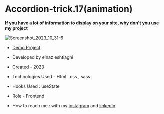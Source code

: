 # Accordion-trick.17(animation)
**If you have a lot of information to display on your site, why don't you use my project**

![Screenshot_2023_10_31-6](https://github.com/elnaz-eshtiaghi/trick.17-animation-/assets/146030206/03922570-815a-402a-aa43-502575164148)
- [Demo Project]( https://elnaz-eshtiaghi.github.io/trick.17-animation-/)

- Developed by elnaz eshtiaghi

- Created - 2023

- Technologies Used - Html , css , sass

- Hooks Used : useState 

- Role - Frontend

- How to reach me : with my [instagram](https://www.instagram.com/elnaz_eshtiaghi) and [linkedin](https://www.linkedin.com/in/elnaz-eshtiaghi-936832290/)
